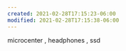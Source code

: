 ```yaml
---
created: 2021-02-28T17:15:23-06:00
modified: 2021-02-28T17:15:38-06:00
---
```


microcenter , headphones , ssd